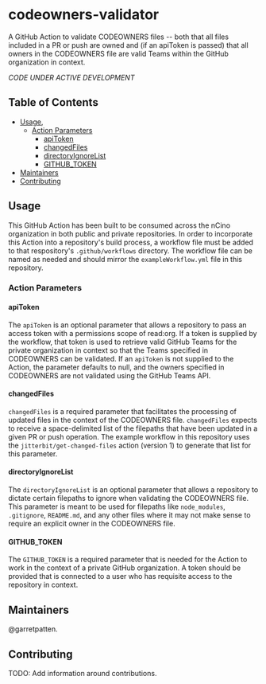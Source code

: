 # codeowners-validator
A GitHub Action to validate CODEOWNERS files -- both that all files included in a PR or push are owned and (if an apiToken is passed) that all owners in the CODEOWNERS file are valid Teams within the GitHub organization in context.

_CODE UNDER ACTIVE DEVELOPMENT_

## Table of Contents
- [Usage](#usage),
    - [Action Parameters](#action-parameters)
        - [apiToken](#apiToken)
        - [changedFiles](#changedFiles)
        - [directoryIgnoreList](#directoryIgnoreList)
    	- [GITHUB_TOKEN](#GITHUB_TOKEN)
- [Maintainers](#maintainers)
- [Contributing](#contributing)

## Usage
This GitHub Action has been built to be consumed across the nCino organization in both public and private repositories. In order to incorporate this Action into a repository's build process, a workflow file must be added to that respository's `.github/workflows` directory. The workflow file can be named as needed and should mirror the `exampleWorkflow.yml` file in this repository.
### Action Parameters
#### apiToken
The `apiToken` is an optional parameter that allows a repository to pass an access token with a permissions scope of read:org. If a token is supplied by the workflow, that token is used to retrieve valid GitHub Teams for the private organization in context so that the Teams specified in CODEOWNERS can be validated. If an `apiToken` is not supplied to the Action, the parameter defaults to null, and the owners specified in CODEOWNERS are not validated using the GitHub Teams API.
#### changedFiles
`changedFiles` is a required parameter that facilitates the processing of updated files in the context of the CODEOWNERS file. `changedFiles` expects to receive a space-delimited list of the filepaths that have been updated in a given PR or push operation. The example workflow in this repository uses the `jitterbit/get-changed-files` action (version 1) to generate that list for this parameter.
#### directoryIgnoreList
The `directoryIgnoreList` is an optional parameter that allows a repository to dictate certain filepaths to ignore when validating the CODEOWNERS file. This parameter is meant to be used for filepaths like `node_modules`, `.gitignore`, `README.md`, and any other files where it may not make sense to require an explicit owner in the CODEOWNERS file.
#### GITHUB_TOKEN
The `GITHUB_TOKEN` is a required parameter that is needed for the Action to work in the context of a private GitHub organization. A token should be provided that is connected to a user who has requisite access to the repository in context.

## Maintainers
@garretpatten.

## Contributing
TODO: Add information around contributions.